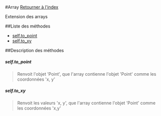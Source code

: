 #Array
[Retourner à l'index](README.md)

Extension des arrays

##Liste des méthodes
*    [self.to_point](#selfto_point)
*    [self.to_xy](#selfto_xy)


##Description des méthodes
##### self.to_point

> Renvoit l'objet 'Point', que l'array contienne l'objet 'Point' comme les coordonnées 'x, y'

  
> 





##### self.to_xy

> Renvoit les valeurs 'x, y', que l'array contienne l'objet 'Point' comme les coordonnées 'x,y'

  
> 





